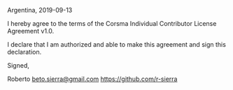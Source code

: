 Argentina, 2019-09-13

I hereby agree to the terms of the Corsma Individual Contributor License
Agreement v1.0.

I declare that I am authorized and able to make this agreement and sign this
declaration.

Signed,

Roberto beto.sierra@gmail.com https://github.com/r-sierra
